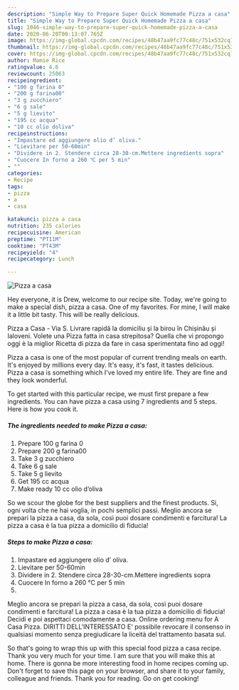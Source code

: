 ```yaml
---
description: "Simple Way to Prepare Super Quick Homemade Pizza a casa"
title: "Simple Way to Prepare Super Quick Homemade Pizza a casa"
slug: 1046-simple-way-to-prepare-super-quick-homemade-pizza-a-casa
date: 2020-06-20T00:13:07.765Z
image: https://img-global.cpcdn.com/recipes/48b47aa9fc77c48c/751x532cq70/pizza-a-casa-recipe-main-photo.jpg
thumbnail: https://img-global.cpcdn.com/recipes/48b47aa9fc77c48c/751x532cq70/pizza-a-casa-recipe-main-photo.jpg
cover: https://img-global.cpcdn.com/recipes/48b47aa9fc77c48c/751x532cq70/pizza-a-casa-recipe-main-photo.jpg
author: Mamie Rice
ratingvalue: 4.6
reviewcount: 25063
recipeingredient:
- "100 g farina 0"
- "200 g farina00"
- "3 g zucchiero"
- "6 g sale"
- "5 g lievito"
- "195 cc acqua"
- "10 cc olio doliva"
recipeinstructions:
- "Impastare ed aggiungere olio d’ oliva."
- "Lievitare per 50-60min"
- "Dividere in 2. Stendere circa 28-30-cm.Mettere ingredients sopra"
- "Cuocere In forno a 260 ℃ per 5 min"
- ""
categories:
- Recipe
tags:
- pizza
- a
- casa

katakunci: pizza a casa 
nutrition: 235 calories
recipecuisine: American
preptime: "PT11M"
cooktime: "PT43M"
recipeyield: "4"
recipecategory: Lunch

---
```



![Pizza a casa](https://img-global.cpcdn.com/recipes/48b47aa9fc77c48c/751x532cq70/pizza-a-casa-recipe-main-photo.jpg)

Hey everyone, it is Drew, welcome to our recipe site. Today, we're going to make a special dish, pizza a casa. One of my favorites. For mine, I will make it a little bit tasty. This will be really delicious.

Pizza a Casa - Via S. Livrare rapidă la domiciliu și la birou în Chișinău și Ialoveni. Volete una Pizza fatta in casa strepitosa? Quella che vi propongo oggi è la miglior Ricetta di pizza da fare in casa sperimentata fino ad oggi!

Pizza a casa is one of the most popular of current trending meals on earth. It's enjoyed by millions every day. It's easy, it's fast, it tastes delicious. Pizza a casa is something which I've loved my entire life. They are fine and they look wonderful.


To get started with this particular recipe, we must first prepare a few ingredients. You can have pizza a casa using 7 ingredients and 5 steps. Here is how you cook it.

<!--inarticleads1-->

##### The ingredients needed to make Pizza a casa:

1. Prepare 100 g farina 0
1. Prepare 200 g farina00
1. Take 3 g zucchiero
1. Take 6 g sale
1. Take 5 g lievito
1. Get 195 cc acqua
1. Make ready 10 cc olio d’oliva


So we scour the globe for the best suppliers and the finest products. Si, ogni volta che ne hai voglia, in pochi semplici passi. Meglio ancora se prepari la pizza a casa, da sola, così puoi dosare condimenti e farcitura! La pizza a casa è la tua pizza a domicilio di fiducia! 

<!--inarticleads2-->

##### Steps to make Pizza a casa:

1. Impastare ed aggiungere olio d’ oliva.
1. Lievitare per 50-60min
1. Dividere in 2. Stendere circa 28-30-cm.Mettere ingredients sopra
1. Cuocere In forno a 260 ℃ per 5 min
1. 


Meglio ancora se prepari la pizza a casa, da sola, così puoi dosare condimenti e farcitura! La pizza a casa è la tua pizza a domicilio di fiducia! Decidi e poi aspettaci comodamente a casa. Online ordering menu for A Casa Pizza. DIRITTI DELL&#39;INTERESSATO E&#39; possibile revocare il consenso in qualsiasi momento senza pregiudicare la liceità del trattamento basata sul. 

So that's going to wrap this up with this special food pizza a casa recipe. Thank you very much for your time. I am sure that you will make this at home. There is gonna be more interesting food in home recipes coming up. Don't forget to save this page on your browser, and share it to your family, colleague and friends. Thank you for reading. Go on get cooking!
